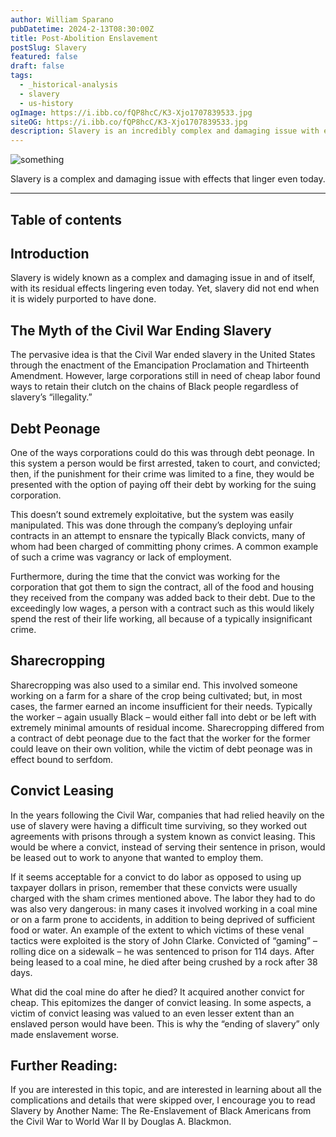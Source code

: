 ```yaml
---
author: William Sparano
pubDatetime: 2024-2-13T08:30:00Z
title: Post-Abolition Enslavement
postSlug: Slavery
featured: false
draft: false
tags:
  - _historical-analysis
  - slavery
  - us-history
ogImage: https://i.ibb.co/fQP8hcC/K3-Xjo1707839533.jpg
siteOG: https://i.ibb.co/fQP8hcC/K3-Xjo1707839533.jpg
description: Slavery is an incredibly complex and damaging issue with effects that linger even today.
---
```


<img src="https://i.ibb.co/fQP8hcC/K3-Xjo1707839533.jpg" alt="something">

Slavery is a complex and damaging issue with effects that linger even today.

---

## Table of contents

## Introduction

Slavery is widely known as a complex and damaging issue in and of itself, with its residual effects lingering even today. Yet, slavery did not end when it is widely purported to have done.

## The Myth of the Civil War Ending Slavery

The pervasive idea is that the Civil War ended slavery in the United States through the enactment of the Emancipation Proclamation and Thirteenth Amendment. However, large corporations still in need of cheap labor found ways to retain their clutch on the chains of Black people regardless of slavery’s “illegality.”

## Debt Peonage

One of the ways corporations could do this was through debt peonage. In this system a person would be first arrested, taken to court, and convicted; then, if the punishment for their crime was limited to a fine, they would be presented with the option of paying off their debt by working for the suing corporation.

This doesn’t sound extremely exploitative, but the system was easily manipulated. This was done through the company’s deploying unfair contracts in an attempt to ensnare the typically Black convicts, many of whom had been charged of committing phony crimes. A common example of such a crime was vagrancy or lack of employment.

Furthermore, during the time that the convict was working for the corporation that got them to sign the contract, all of the food and housing they received from the company was added back to their debt. Due to the exceedingly low wages, a person with a contract such as this would likely spend the rest of their life working, all because of a typically insignificant crime.

## Sharecropping

Sharecropping was also used to a similar end. This involved someone working on a farm for a share of the crop being cultivated; but, in most cases, the farmer earned an income insufficient for their needs. Typically the worker – again usually Black – would either fall into debt or be left with extremely minimal amounts of residual income. Sharecropping differed from a contract of debt peonage due to the fact that the worker for the former could leave on their own volition, while the victim of debt peonage was in effect bound to serfdom.

## Convict Leasing

In the years following the Civil War, companies that had relied heavily on the use of slavery were having a difficult time surviving, so they worked out agreements with prisons through a system known as convict leasing. This would be where a convict, instead of serving their sentence in prison, would be leased out to work to anyone that wanted to employ them.

If it seems acceptable for a convict to do labor as opposed to using up taxpayer dollars in prison, remember that these convicts were usually charged with the sham crimes mentioned above. The labor they had to do was also very dangerous: in many cases it involved working in a coal mine or on a farm prone to accidents, in addition to being deprived of sufficient food or water. An example of the extent to which victims of these venal tactics were exploited is the story of John Clarke. Convicted of “gaming” – rolling dice on a sidewalk – he was sentenced to prison for 114 days. After being leased to a coal mine, he died after being crushed by a rock after 38 days.

What did the coal mine do after he died? It acquired another convict for cheap. This epitomizes the danger of convict leasing. In some aspects, a victim of convict leasing was valued to an even lesser extent than an enslaved person would have been. This is why the “ending of slavery” only made enslavement worse.

## Further Reading:

If you are interested in this topic, and are interested in learning about all the complications and details that were skipped over, I encourage you to read Slavery by Another Name: The Re-Enslavement of Black Americans from the Civil War to World War II by Douglas A. Blackmon.
